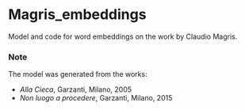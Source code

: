 # Magris_embeddings
Model and code for word embeddings on the work by Claudio Magris. 

### Note
The model was generated from the works: 
- _Alla Cieca_, Garzanti, Milano, 2005
- _Non luogo a procedere_, Garzanti, Milano, 2015
